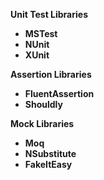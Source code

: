 <b>Unit Test Libraries<b>
  <ul>
    
  <li>MSTest</li>
  <li>NUnit</li>
  <li>XUnit</li>
</ul>

Assertion  Libraries
<ul>
<li>FluentAssertion</li>
<li>Shouldly</li>
  </ul>
  
Mock Libraries
  <ul>
  <li>Moq</li>
  <li>NSubstitute</li>
  <li>FakeItEasy</li>
</ul>

